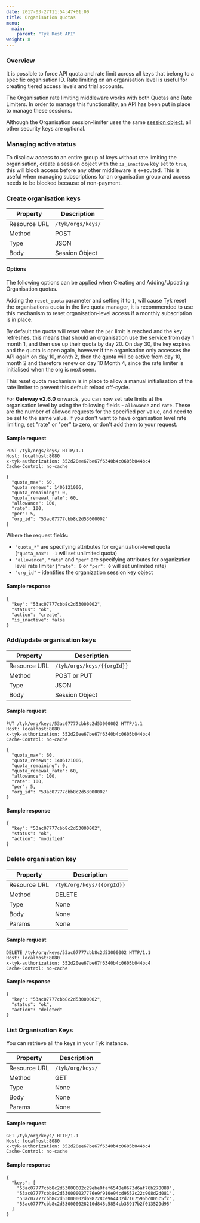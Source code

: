 ```yaml
---
date: 2017-03-27T11:54:47+01:00
title: Organisation Quotas
menu:
  main:
    parent: "Tyk Rest API"
weight: 8 
---
```


### Overview

It is possible to force API quota and rate limit across all keys that belong to a specific organisation ID. 
Rate limiting on an organisation level is useful for creating tiered access levels and trial accounts.

The Organisation rate limiting middleware works with both Quotas and Rate Limiters. In order to manage this functionality, an API has been put in place to manage these sessions.

Although the Organisation session-limiter uses the same [session object](https://tyk.io/docs/tyk-rest-api/token-session-object-details/), all other security keys are optional.

### Managing active status

To disallow access to an entire group of keys without rate limiting the organisation, create a session object with the `is_inactive` key set to `true`, this will block access before any other middleware is executed. This is useful when managing subscriptions for an organisation group and access needs to be blocked because of non-payment.

### Create organisation keys

| **Property** | **Description**   |
| ------------ | ----------------- |
| Resource URL | `/tyk/orgs/keys/` |
| Method       | POST              |
| Type         | JSON              |
| Body         | Session Object    |

#### Options

The following options can be applied when Creating and Adding/Updating Organisation quotas.

Adding the `reset_quota` parameter and setting it to `1`, will cause Tyk reset the organisations quota in the live quota manager, it is recommended to use this mechanism to reset organisation-level access if a monthly subscription is in place.

By default the quota will reset when the `per` limit is reached and the key refreshes, this means that should an organisation use the service from day 1 month 1, and then use up their quota by day 20. On day 30, the key expires and the quota is open again, however if the organisation only accesses the API again on day 10, month 2, then the quota will be active from day 10, month 2 and therefore renew on day 10 Month 4, since the rate limiter is initialised when the org is next seen.

This reset quota mechanism is in place to allow a manual initialisation of the rate limiter to prevent this default reload off-cycle.

For **Gateway v2.6.0** onwards, you can now set rate limits at the organisation level by using the following fields - `allowance` and `rate`. These are the number of allowed requests for the specified per value, and need to be set to the same value. If you don't want to have organisation level rate limiting, set "rate" or "per" to zero, or don't add them to your request.

#### Sample request

```{.copyWrapper}
POST /tyk/orgs/keys/ HTTP/1.1
Host: localhost:8080
x-tyk-authorization: 352d20ee67be67f6340b4c0605b044bc4
Cache-Control: no-cache

{
  "quota_max": 60,
  "quota_renews": 1406121006,
  "quota_remaining": 0,
  "quota_renewal_rate": 60,
  "allowance": 100,
  "rate": 100,
  "per": 5,
  "org_id": "53ac07777cbb8c2d53000002"
}
```

Where the request fields:

- `"quota_*"` are specifying attributes for organization-level quota (`"quota_max": -1` will set unlimited quota)
- `"allowance"`, `"rate"` and `"per"` are specifying attributes for organization level rate limiter (`"rate": 0` or `"per": 0` will set unlimited rate)
- `"org_id"` - identifies the organization session key object

#### Sample response

```
{
  "key": "53ac07777cbb8c2d53000002",
  "status": "ok",
  "action": "create",
  "is_inactive": false
}
```

### Add/update organisation keys

| **Property** | **Description**            |
| ------------ | -------------------------- |
| Resource URL | `/tyk/orgs/keys/{{orgId}}` |
| Method       | POST or PUT                |
| Type         | JSON                       |
| Body         | Session Object             |


#### Sample request

```{.copyWrapper}
PUT /tyk/org/keys/53ac07777cbb8c2d53000002 HTTP/1.1
Host: localhost:8080
x-tyk-authorization: 352d20ee67be67f6340b4c0605b044bc4
Cache-Control: no-cache

{
  "quota_max": 60,
  "quota_renews": 1406121006,
  "quota_remaining": 0,
  "quota_renewal_rate": 60,
  "allowance": 100,
  "rate": 100,
  "per": 5,
  "org_id": "53ac07777cbb8c2d53000002"
}
```

#### Sample response

```
{
  "key": "53ac07777cbb8c2d53000002",
  "status": "ok",
  "action": "modified"
}
```

### Delete organisation key

| **Property** | **Description**           |
| ------------ | ------------------------- |
| Resource URL | `/tyk/org/keys/{{orgId}}` |
| Method       | DELETE                    |
| Type         | None                      |
| Body         | None                      |
| Params       | None                      |

#### Sample request

```{.copyWrapper}
DELETE /tyk/org/keys/53ac07777cbb8c2d53000002 HTTP/1.1
Host: localhost:8080
x-tyk-authorization: 352d20ee67be67f6340b4c0605b044bc4
Cache-Control: no-cache
```

#### Sample response

```
{
  "key": "53ac07777cbb8c2d53000002",
  "status": "ok",
  "action": "deleted"
}
```

### List Organisation Keys

You can retrieve all the keys in your Tyk instance.

| **Property** | **Description**  |
| ------------ | ---------------- |
| Resource URL | `/tyk/org/keys/` |
| Method       | GET              |
| Type         | None             |
| Body         | None             |
| Params       | None             |

#### Sample request

```{.copyWrapper}
GET /tyk/org/keys/ HTTP/1.1
Host: localhost:8080
x-tyk-authorization: 352d20ee67be67f6340b4c0605b044bc4
Cache-Control: no-cache
```

#### Sample response

```
{
  "keys": [
    "53ac07777cbb8c2d53000002c29ebe0faf6540e0673d6af76b270088",
    "53ac07777cbb8c2d530000027776e9f910e94cd9552c22c908d2d081",
    "53ac07777cbb8c2d53000002d698728ce964432d7167596bc005c5fc",
    "53ac07777cbb8c2d530000028210d848c5854cb35917b2f013529d95"
  ]
}
```
